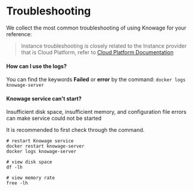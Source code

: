 # Troubleshooting

We collect the most common troubleshooting of using Knowage for your reference:

> Instance troubleshooting is closely related to the Instance provider that is Cloud Platform, refer to [Cloud Platform Documentation](https://support.websoft9.com/docs/faq/tech-instance.html)

#### How can I use the logs?

You can find the keywords **Failed** or **error** by the command: `docker logs knowage-server`

#### Knowage service can't start?

Insufficient disk space, insufficient memory, and configuration file errors can make service could not be started  

It is recommended to first check through the command.

```shell
# restart Knowage service
docker restart knowage-server
docker logs knowage-server

# view disk space
df -lh

# view memory rate
free -lh
```